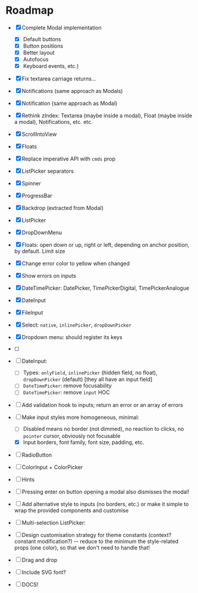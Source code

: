 # Roadmap

- [x] Complete Modal implementation
    + [x] Default buttons
    + [x] Button positions
    + [x] Better layout
    + [x] Autofocus
    + [x] Keyboard events, etc.)
- [x] Fix textarea carriage returns...
- [x] Notifications (same approach as Modals)
- [x] Notification (same approach as Modal)
- [x] Rethink zIndex: Textarea (maybe inside a modal), Float (maybe inside a modal), Notifications, etc. etc.
- [x] ScrollIntoView
- [x] Floats
- [x] Replace imperative API with `cmds` prop
- [x] ListPicker separators
- [x] Spinner
- [x] ProgressBar
- [x] Backdrop (extracted from Modal)
- [x] ListPicker
- [x] DropDownMenu
- [x] Floats: open down or up, right or left, depending on anchor position, by default. Limit size
- [x] Change error color to yellow when changed
- [x] Show errors on inputs
- [x] DateTimePicker: DatePicker, TimePickerDigital, TimePickerAnalogue
- [x] DateInput
- [x] FileInput
- [x] Select: `native`, `inlinePicker`, `dropDownPicker`
- [x] Dropdown menu: should register its keys
- [ ] 
- [ ] DateInput:
    + [ ] Types: `onlyField`, `inlinePicker` (hidden field, no float), `dropDownPicker` (default) [they all have an input field]
    + [ ] `DateTimePicker`: remove focusability
    + [ ] `DateTimePicker`: remove `input` HOC
- [ ] Add validation hook to inputs; return an error or an array of errors
- [ ] Make input styles more homogeneous, minimal:
    + [ ] Disabled means no border (not dimmed), no reaction to clicks, no `pointer` cursor, obviously not focusable
    + [x] Input borders, font family, font size, padding, etc.
- [ ] RadioButton

- [ ] ColorInput + ColorPicker
- [ ] Hints
- [ ] Pressing enter on button opening a modal also dismisses the modal!
- [ ] Add alternative style to inputs (no borders, etc.) or make it simple to wrap the provided components and customise
- [ ] Multi-selection ListPicker:
- [ ] Design customisation strategy for theme constants (context? constant modification?) -- reduce to the minimum the style-related props (one color), so that we don't need to handle that!
- [ ] Drag and drop
- [ ] Include SVG font?
- [ ] DOCS!
